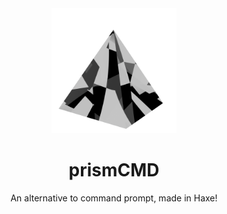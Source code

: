 <div align="center">

  <img src="/prism.png" alt="logo" width="200" height="auto" />
  <h1>prismCMD</h1>
  
  <p>
    An alternative to command prompt, made in Haxe!
  </p>

